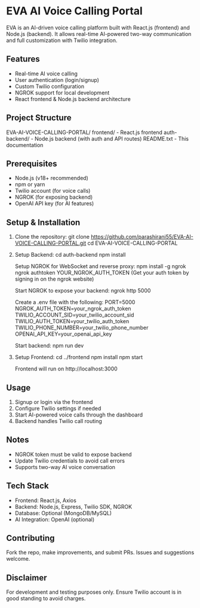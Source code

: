 EVA AI Voice Calling Portal
===========================

EVA is an AI-driven voice calling platform built with React.js (frontend) and Node.js (backend). 
It allows real-time AI-powered two-way communication and full customization with Twilio integration.

Features
--------
- Real-time AI voice calling
- User authentication (login/signup)
- Custom Twilio configuration
- NGROK support for local development
- React frontend & Node.js backend architecture

Project Structure
-----------------
EVA-AI-VOICE-CALLING-PORTAL/
  frontend/         - React.js frontend
  auth-backend/     - Node.js backend (with auth and API routes)
  README.txt        - This documentation

Prerequisites
-------------
- Node.js (v18+ recommended)
- npm or yarn
- Twilio account (for voice calls)
- NGROK (for exposing backend)
- OpenAI API key (for AI features)

Setup & Installation
--------------------
1. Clone the repository:
   git clone https://github.com/parashirani55/EVA-AI-VOICE-CALLING-PORTAL.git
   cd EVA-AI-VOICE-CALLING-PORTAL

2. Setup Backend:
   cd auth-backend
   npm install

   Setup NGROK for WebSocket and reverse proxy:
     npm install -g ngrok
     ngrok authtoken YOUR_NGROK_AUTH_TOKEN
   (Get your auth token by signing in on the ngrok website)

   Start NGROK to expose your backend:
     ngrok http 5000

   Create a .env file with the following:
     PORT=5000
     NGROK_AUTH_TOKEN=your_ngrok_auth_token
     TWILIO_ACCOUNT_SID=your_twilio_account_sid
     TWILIO_AUTH_TOKEN=your_twilio_auth_token
     TWILIO_PHONE_NUMBER=your_twilio_phone_number
     OPENAI_API_KEY=your_openai_api_key

   Start backend:
     npm run dev

3. Setup Frontend:
   cd ../frontend
   npm install
   npm start

   Frontend will run on http://localhost:3000

Usage
-----
1. Signup or login via the frontend
2. Configure Twilio settings if needed
3. Start AI-powered voice calls through the dashboard
4. Backend handles Twilio call routing

Notes
-----
- NGROK token must be valid to expose backend
- Update Twilio credentials to avoid call errors
- Supports two-way AI voice conversation

Tech Stack
----------
- Frontend: React.js, Axios
- Backend: Node.js, Express, Twilio SDK, NGROK
- Database: Optional (MongoDB/MySQL)
- AI Integration: OpenAI (optional)

Contributing
------------
Fork the repo, make improvements, and submit PRs. Issues and suggestions welcome.

Disclaimer
----------
For development and testing purposes only. Ensure Twilio account is in good standing to avoid charges.
